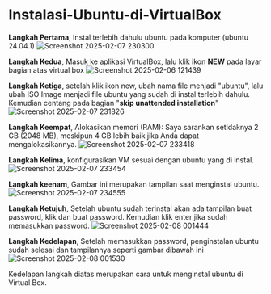 # Instalasi-Ubuntu-di-VirtualBox
**Langkah Pertama**, Instal terlebih dahulu ubuntu pada komputer (ubuntu 24.04.1)
![Screenshot 2025-02-07 230300](https://github.com/user-attachments/assets/fc6e4d8c-dd03-4912-971d-a6b62c872c7a)


**Langkah Kedua**, Masuk ke aplikasi VirtualBox, lalu klik ikon  **NEW** pada layar bagian atas virtual box
![Screenshot 2025-02-06 121439](https://github.com/user-attachments/assets/a697295b-834f-4691-a5bc-1775a1f2a383)


**Langkah Ketiga**, setelah klik ikon new, ubah nama file menjadi "ubuntu", lalu ubah ISO Image menjadi file ubuntu  yang sudah di instal terlebih dahulu. Kemudian centang pada bagian "**skip unattended installation**"
![Screenshot 2025-02-07 231826](https://github.com/user-attachments/assets/3c9a6f27-30d4-4bc3-aa2b-b35796749238)


**Langkah Keempat**, Alokasikan memori (RAM): Saya sarankan setidaknya 2 GB (2048 MB), meskipun 4 GB lebih baik jika Anda dapat mengalokasikannya.
![Screenshot 2025-02-07 233418](https://github.com/user-attachments/assets/b9e15865-9ccf-44a7-a063-1ba9f71d9964)


**Langkah Kelima**, konfigurasikan VM sesuai dengan ubuntu yang di instal.
![Screenshot 2025-02-07 233454](https://github.com/user-attachments/assets/d074d8cd-6993-4e46-9d17-9d2154871173)


**Langkah keenam**, Gambar ini merupakan tampilan saat menginstal ubuntu.
![Screenshot 2025-02-07 234555](https://github.com/user-attachments/assets/b8cf7efc-116d-48c1-86bd-5d12fb0b458b)


**Langkah Ketujuh**, Setelah ubuntu sudah terinstal akan ada tampilan buat password, klik dan buat password. Kemudian klik enter jika sudah memasukkan password.
![Screenshot 2025-02-08 001444](https://github.com/user-attachments/assets/8cd0138e-768b-4079-be04-d781edf79a17)


**Langkah Kedelapan**, Setelah memasukkan password, penginstalan ubuntu sudah selesai dan tampilannya seperti gambar dibawah ini
![Screenshot 2025-02-08 001530](https://github.com/user-attachments/assets/5915475b-daf1-4508-9185-2c274e1eaa7e)



Kedelapan langkah diatas merupakan cara untuk menginstal ubuntu di Virtual Box.
